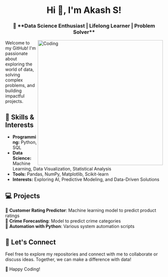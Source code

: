 <h1 align="center">Hi 👋, I'm Akash S!</h1>
<h3 align="center">🌟 **Data Science Enthusiast | Lifelong Learner | Problem Solver** </h3>
<img align="right" alt="Coding" width="400" src="https://carlyberry.design/portrait-animated-gif">


Welcome to my GitHub! I'm passionate about exploring the world of data, solving complex problems, and building impactful projects.  

## 🔧 Skills & Interests  
- **Programming:** Python, SQL  
- **Data Science:** Machine Learning, Data Visualization, Statistical Analysis  
- **Tools:** Pandas, NumPy, Matplotlib, Scikit-learn  
- **Interests:** Exploring AI, Predictive Modeling, and Data-Driven Solutions  

## 💻 Projects  
🔹 **Customer Rating Predictor**: Machine learning model to predict product ratings  
🔹 **Crime Forecasting**: Model to predict crime categories  
🔹 **Automation with Python**: Various system automation scripts  

## 🤝 Let's Connect  
Feel free to explore my repositories and connect with me to collaborate or discuss ideas. Together, we can make a difference with data!  

🌟 Happy Coding!  
